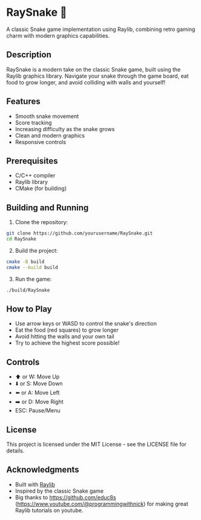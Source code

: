 # RaySnake 🐍

A classic Snake game implementation using Raylib, combining retro gaming charm with modern graphics capabilities.

## Description

RaySnake is a modern take on the classic Snake game, built using the Raylib graphics library. Navigate your snake through the game board, eat food to grow longer, and avoid colliding with walls and yourself!

## Features

- Smooth snake movement
- Score tracking
- Increasing difficulty as the snake grows
- Clean and modern graphics
- Responsive controls

## Prerequisites

- C/C++ compiler
- Raylib library
- CMake (for building)

## Building and Running

1. Clone the repository:
```bash
git clone https://github.com/yourusername/RaySnake.git
cd RaySnake
```

2. Build the project:
```bash
cmake -B build
cmake --build build
```

3. Run the game:
```bash
./build/RaySnake
```

## How to Play

- Use arrow keys or WASD to control the snake's direction
- Eat the food (red squares) to grow longer
- Avoid hitting the walls and your own tail
- Try to achieve the highest score possible!

## Controls

- ⬆️ or W: Move Up
- ⬇️ or S: Move Down
- ⬅️ or A: Move Left
- ➡️ or D: Move Right
- ESC: Pause/Menu

## License

This project is licensed under the MIT License - see the LICENSE file for details.


## Acknowledgments

- Built with [Raylib](https://www.raylib.com/)
- Inspired by the classic Snake game
- Big thanks to https://github.com/educ8s (https://www.youtube.com/@programmingwithnick) for making great Raylib tutorials on youtube.
